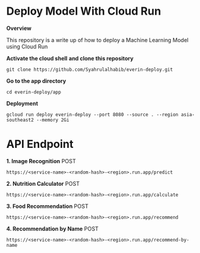 # Deploy Model With Cloud Run

**Overview**

This repository is a write up of how to deploy a Machine Learning Model using Cloud Run

**Activate the cloud shell**
**and clone this repository**
```
git clone https://github.com/Syahrulalhabib/everin-deploy.git
```
**Go to the app directory**
```
cd everin-deploy/app
```
**Deployment** 
```
gcloud run deploy everin-deploy --port 8080 --source . --region asia-southeast2 --memory 2Gi
```

**API Endpoint**
========================================
**1. Image Recognition**
POST 
```
https://<service-name>-<random-hash>-<region>.run.app/predict
```

**2. Nutrition Calculator**
POST
```
https://<service-name>-<random-hash>-<region>.run.app/calculate
```

**3. Food Recommendation**
POST
```
https://<service-name>-<random-hash>-<region>.run.app/recommend
```

**4. Recommendation by Name**
POST
```
https://<service-name>-<random-hash>-<region>.run.app/recommend-by-name
```


